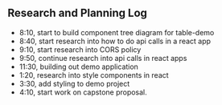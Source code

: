 ## Research and Planning Log
* 8:10, start to build component tree diagram for table-demo
* 8:40, start research into how to do api calls in a react app
* 9:10, start research into CORS policy
* 9:50, continue research into api calls in react apps
* 11:30, building out demo application
* 1:20, research into style components in react
* 3:30, add styling to demo project
* 4:10, start work on capstone proposal. 
